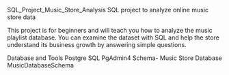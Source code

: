 SQL_Project_Music_Store_Analysis
SQL project to analyze online music store data

This project is for beginners and will teach you how to analyze the music playlist database. You can examine the dataset with SQL and help the store understand its business growth by answering simple questions.



Database and Tools
Postgre SQL
PgAdmin4
Schema- Music Store Database
MusicDatabaseSchema
